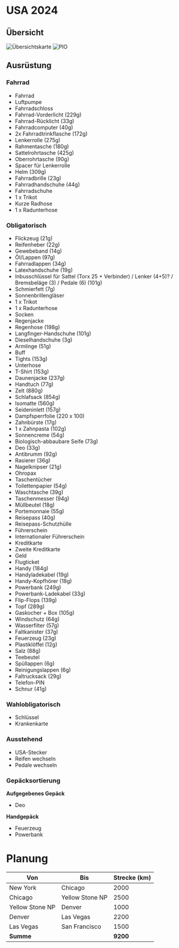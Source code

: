 # USA 2024

## Übersicht

![Übersichtskarte](usa-2024-gesamt.avif)
![PIO](https://umap.openstreetmap.de/de/map/usa-2024_51425?share#9/37.0190/-109.8413)

## Ausrüstung

### Fahrrad

- Fahrrad
- Luftpumpe
- Fahrradschloss
- Fahrrad-Vorderlicht (229g)
- Fahrrad-Rücklicht (33g)
- Fahrradcomputer (40g)
- 2x Fahrradtrinkflasche (172g)
- Lenkerrolle (275g)
- Rahmentasche (180g)
- Sattelrohrtasche (425g)
- Oberrohrtasche (90g)
- Spacer für Lenkerrolle
- Helm (309g)
- Fahrradbrille (23g)
- Fahrradhandschuhe (44g)
- Fahrradschuhe
- 1 x Trikot
- Kurze Radhose
- 1 x Radunterhose

### Obligatorisch

- Flickzeug (21g)
- Reifenheber (22g)
- Gewebeband (14g)
- Öl/Lappen (97g)
- Fahrradlappen (34g)
- Latexhandschuhe (19g)
- Inbusschlüssel für Sattel (Torx 25 + Verbinder) / Lenker (4+5)? / Bremsbeläge (3) / Pedale (6) (101g)
- Schmierfett (7g)
- Sonnenbrillengläser
- 1 x Trikot
- 1 x Radunterhose
- Socken
- Regenjacke
- Regenhose (198g)
- Langfinger-Handschuhe (101g)
- Dieselhandschuhe (3g)
- Armlinge (51g)
- Buff
- Tights (153g)
- Unterhose
- T-Shirt (153g)
- Daunenjacke (237g)
- Handtuch (77g)
- Zelt (880g)
- Schlafsack (854g)
- Isomatte (560g)
- Seideninlett (157g)
- Dampfsperrfolie (220 x 100)
- Zahnbürste (17g)
- 1 x Zahnpasta (102g)
- Sonnencreme (54g)
- Biologisch-abbaubare Seife (73g)
- Deo (33g)
- Antibrumm (92g)
- Rasierer (36g)
- Nagelknipser (21g)
- Ohropax
- Taschentücher
- Toilettenpapier (54g)
- Waschtasche (39g)
- Taschenmesser (94g)
- Müllbeutel (18g)
- Portemonnaie (55g)
- Reisepass (40g)
- Reisepass-Schutzhülle
- Führerschein
- Internationaler Führerschein
- Kreditkarte
- Zweite Kreditkarte
- Geld
- Flugticket
- Handy (184g)
- Handyladekabel (19g)
- Handy-Kopfhörer (18g)
- Powerbank (249g)
- Powerbank-Ladekabel (33g)
- Flip-Flops (139g)
- Topf (289g)
- Gaskocher + Box (105g)
- Windschutz (64g)
- Wasserfilter (57g)
- Faltkanister (37g)
- Feuerzeug (23g)
- Plastiklöffel (12g)
- Salz (88g)
- Teebeutel
- Spüllappen (6g)
- Reinigungslappen (6g)
- Faltrucksack (29g)
- Telefon-PIN
- Schnur (41g)

### Wahlobligatorisch

- Schlüssel
- Krankenkarte

### Ausstehend

- USA-Stecker
- Reifen wechseln
- Pedale wechseln

### Gepäcksortierung

**Aufgegebenes Gepäck**

- Deo

**Handgepäck**

- Feuerzeug
- Powerbank

# Planung

| Von             | Bis             | Strecke (km)
| --------------- | --------------- | ------
| New York        | Chicago         | 2000
| Chicago         | Yellow Stone NP | 2500
| Yellow Stone NP | Denver          | 1000
| Denver          | Las Vegas       | 2200
| Las Vegas       | San Francisco   | 1500
| **Summe**       |                 | **9200**